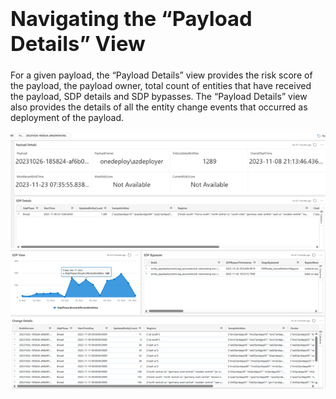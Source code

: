 ### <a name="payloadDetails"> <h1> Navigating the “Payload Details” View </h1> </a>

For a given payload, the “Payload Details” view provides the risk score of the payload, the payload owner, total count of entities that have received the payload, SDP details and SDP bypasses. The “Payload Details” view also provides the details of all the entity change events that occurred as deployment of the payload.

<img src="../media/PayloadDetails1.png" alt="alt text" width="1000"/>

<img src="../media/PayloadDetails2.png" alt="alt text" width="1000"/>

